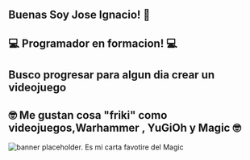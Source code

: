 ## Buenas Soy Jose Ignacio! 👋
## 💻 Programador en formacion! 💻
## Busco progresar para algun dia crear un videojuego
## 🤓 Me gustan cosa "friki" como videojuegos,Warhammer , YuGiOh y Magic 🤓
![banner placeholder. Es mi carta favotire del Magic](https://www.reddit.com/media?url=https%3A%2F%2Fi.redd.it%2Fnbeurfz7q1821.jpg)


<!--
**NeonArchon/NeonArchon** is a ✨ _special_ ✨ repository because its `README.md` (this file) appears on your GitHub profile.

Here are some ideas to get you started:

- 🔭 I’m currently working on ...
- 🌱 I’m currently learning ...
- 👯 I’m looking to collaborate on ...
- 🤔 I’m looking for help with ...
- 💬 Ask me about ...
- 📫 How to reach me: ...
- 😄 Pronouns: ...
- ⚡ Fun fact: ...
-->
